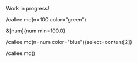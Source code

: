 Work in progress!

/callee.md(n=100 color="green")

&[num]{num min=100.0}

/callee.md(n=num color="blue"){select=content[2]}

/callee.md()
